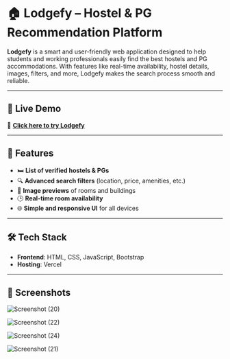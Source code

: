# 🏠 **Lodgefy – Hostel & PG Recommendation Platform**

**Lodgefy** is a smart and user-friendly web application designed to help students and working professionals easily find the best hostels and PG accommodations. With features like real-time availability, hostel details, images, filters, and more, Lodgefy makes the search process smooth and reliable.

---

## 🚀 **Live Demo**

🔗 [**Click here to try Lodgefy**](https://lodgefy.vercel.app/#con-section)

---

## 📌 **Features**

- 🛏️ **List of verified hostels & PGs**  
- 🔍 **Advanced search filters** (location, price, amenities, etc.)  
- 📸 **Image previews** of rooms and buildings  
- 🕒 **Real-time room availability**  
- 🌐 **Simple and responsive UI** for all devices  

---

## 🛠️ **Tech Stack**

- **Frontend**: HTML, CSS, JavaScript, Bootstrap  
- **Hosting**: Vercel

---

## 📸 **Screenshots**

![Screenshot (20)](https://github.com/user-attachments/assets/3ad829e3-1449-4aa5-8d59-5678fb6f4ca9)


![Screenshot (22)](https://github.com/user-attachments/assets/7d802c99-9346-4193-affe-5c762c88d59c)


![Screenshot (24)](https://github.com/user-attachments/assets/97b38acc-95cf-4c58-81e3-57dbb11f9b37)


![Screenshot (21)](https://github.com/user-attachments/assets/5e3e2728-2175-4aa2-8039-ba9d683af1a3)
